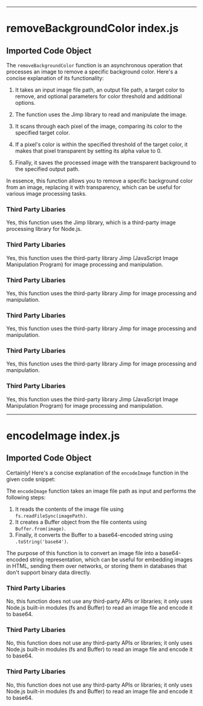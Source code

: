 
  
  
  
  
  
  
  
  
  
  
  
  

---
# removeBackgroundColor index.js
## Imported Code Object
The `removeBackgroundColor` function is an asynchronous operation that processes an image to remove a specific background color. Here's a concise explanation of its functionality:

1. It takes an input image file path, an output file path, a target color to remove, and optional parameters for color threshold and additional options.

2. The function uses the Jimp library to read and manipulate the image.

3. It scans through each pixel of the image, comparing its color to the specified target color.

4. If a pixel's color is within the specified threshold of the target color, it makes that pixel transparent by setting its alpha value to 0.

5. Finally, it saves the processed image with the transparent background to the specified output path.

In essence, this function allows you to remove a specific background color from an image, replacing it with transparency, which can be useful for various image processing tasks.

### Third Party Libaries

Yes, this function uses the Jimp library, which is a third-party image processing library for Node.js.
### Third Party Libaries

Yes, this function uses the third-party library Jimp (JavaScript Image Manipulation Program) for image processing and manipulation.
### Third Party Libaries

Yes, this function uses the third-party library Jimp for image processing and manipulation.
### Third Party Libaries

Yes, this function uses the third-party library Jimp for image processing and manipulation.
### Third Party Libaries

Yes, this function uses the third-party library Jimp for image processing and manipulation.
### Third Party Libaries

Yes, this function uses the third-party library Jimp (JavaScript Image Manipulation Program) for image processing and manipulation.

  
  
---
# encodeImage index.js
## Imported Code Object
Certainly! Here's a concise explanation of the `encodeImage` function in the given code snippet:

The `encodeImage` function takes an image file path as input and performs the following steps:

1. It reads the contents of the image file using `fs.readFileSync(imagePath)`.
2. It creates a Buffer object from the file contents using `Buffer.from(image)`.
3. Finally, it converts the Buffer to a base64-encoded string using `.toString('base64')`.

The purpose of this function is to convert an image file into a base64-encoded string representation, which can be useful for embedding images in HTML, sending them over networks, or storing them in databases that don't support binary data directly.

### Third Party Libaries

No, this function does not use any third-party APIs or libraries; it only uses Node.js built-in modules (fs and Buffer) to read an image file and encode it to base64.
### Third Party Libaries

No, this function does not use any third-party APIs or libraries; it only uses Node.js built-in modules (fs and Buffer) to read an image file and encode it to base64.
### Third Party Libaries

No, this function does not use any third-party APIs or libraries; it only uses Node.js built-in modules (fs and Buffer) to read an image file and encode it to base64.

  
  
  
  
  
  
  
  
  
  